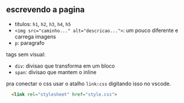 ## escrevendo a pagina

- titulos: `h1`, `h2`, `h3`, `h4`, `h5`
- `<img src="caminho..." alt="descricao...">`: um pouco diferente e carrega imagens
- `p`: paragrafo

tags sem visual:

- `div`: divisao que transforma em um bloco
- `span`: divisao que mantem o inline

pra conectar o css usar o atalho `link:css` digitando isso no vscode.

```html
  <link rel="stylesheet" href="style.css">
```
